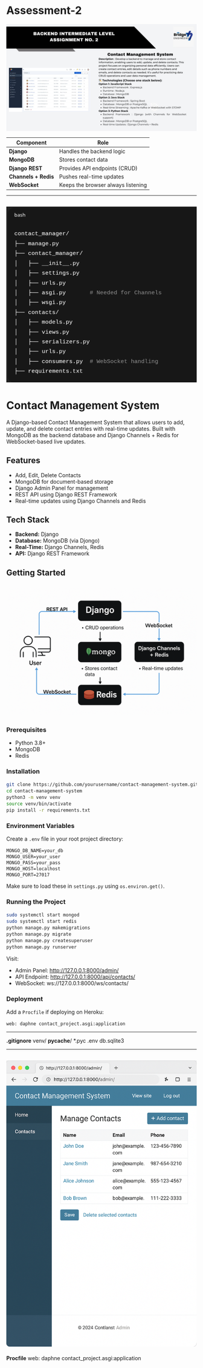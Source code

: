 # Assessment-2


![Question](1.jpeg)


| Component            | Role                               |
| -------------------- | ---------------------------------- |
| **Django**           | Handles the backend logic          |
| **MongoDB**          | Stores contact data                |
| **Django REST**      | Provides API endpoints (CRUD)      |
| **Channels + Redis** | Pushes real-time updates           |
| **WebSocket**        | Keeps the browser always listening |

---
![structure](gitpic/aa.png)
---
# Contact Management System

A Django-based Contact Management System that allows users to add, update, and delete contact entries with real-time updates. Built with MongoDB as the backend database and Django Channels + Redis for WebSocket-based live updates.

## Features
- Add, Edit, Delete Contacts
- MongoDB for document-based storage
- Django Admin Panel for management
- REST API using Django REST Framework
- Real-time updates using Django Channels and Redis

## Tech Stack
- **Backend:** Django
- **Database:** MongoDB (via Djongo)
- **Real-Time:** Django Channels, Redis
- **API:** Django REST Framework

## Getting Started
![summery](gitpic/14a6327a-ba95-4f23-a8b8-a4da01f8da7d.png)
---
### Prerequisites
- Python 3.8+
- MongoDB
- Redis

### Installation
```bash
git clone https://github.com/yourusername/contact-management-system.git
cd contact-management-system
python3 -m venv venv
source venv/bin/activate
pip install -r requirements.txt
```

### Environment Variables
Create a `.env` file in your root project directory:
```
MONGO_DB_NAME=your_db
MONGO_USER=your_user
MONGO_PASS=your_pass
MONGO_HOST=localhost
MONGO_PORT=27017
```
Make sure to load these in `settings.py` using `os.environ.get()`.

### Running the Project
```bash
sudo systemctl start mongod
sudo systemctl start redis
python manage.py makemigrations
python manage.py migrate
python manage.py createsuperuser
python manage.py runserver
```

Visit:
- Admin Panel: http://127.0.0.1:8000/admin/
- API Endpoint: http://127.0.0.1:8000/api/contacts/
- WebSocket: ws://127.0.0.1:8000/ws/contacts/

### Deployment
Add a `Procfile` if deploying on Heroku:
```
web: daphne contact_project.asgi:application
```

---
**.gitignore**
venv/
__pycache__/
*.pyc
.env
db.sqlite3

---
![solution](gitpic/3d8945e7-559a-4f92-94db-16a1db0553b8.png)
---

**Procfile**
web: daphne contact_project.asgi:application
